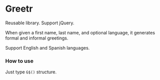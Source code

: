 # Greetr

Reusable library.
Support jQuery.

When given a first name, last name, and optional
language, it generates formal and informal greetings.

Support English and Spanish languages.

### How to use
Just type `G$()` structure.
